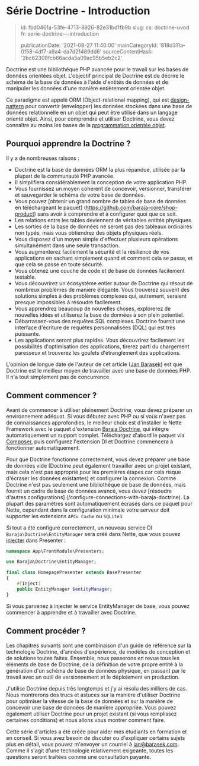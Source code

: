 Série Doctrine - Introduction
=============================

> id: fbd0461a-53fe-4713-8926-82e31bd1fb9b
> slug:
> 	cs: doctrine-uvod
> 	fr: serie-doctrine---introduction
> 
> publicationDate: '2021-08-27 11:40:00'
> mainCategoryId: '818d311a-0f58-4df7-a9a4-da7d21489dd6'
> sourceContentHash: '2bc62308fcb66acda5a09ac95b5eb2c2'

Doctrine est une bibliothèque PHP avancée pour le travail sur les bases de données orientées objet. L'objectif principal de Doctrine est de décrire le schéma de la base de données à l'aide d'entités de données et de manipuler les données d'une manière entièrement orientée objet.

Ce paradigme est appelé ORM (Object-relational mapping), qui est [design-pattern](/design-patterns) pour convertir (envelopper) les données stockées dans une base de données relationnelle en un objet qui peut être utilisé dans un langage orienté objet. Ainsi, pour comprendre et utiliser Doctrine, vous devez connaître au moins les bases de la [programmation orientée objet](/oop).

Pourquoi apprendre la Doctrine ?
------------------------

Il y a de nombreuses raisons :

- Doctrine est la base de données ORM la plus répandue, utilisée par la plupart de la communauté PHP avancée.
- Il simplifiera considérablement la conception de votre application PHP.
- Vous fournissez un moyen cohérent de concevoir, versionner, transférer et sauvegarder le schéma de votre base de données.
- Vous pouvez [obtenir un grand nombre de tables de base de données en téléchargeant le paquet] (https://github.com/baraja-core/shop-product) sans avoir à comprendre et à configurer quoi que ce soit.
- Les relations entre les tables deviennent de véritables entités physiques
- Les sorties de la base de données ne seront pas des tableaux ordinaires non typés, mais vous obtiendrez des objets physiques réels.
- Vous disposez d'un moyen simple d'effectuer plusieurs opérations simultanément dans une seule transaction.
- Vous augmenterez facilement la sécurité et la résilience de vos applications en sachant simplement quand et comment cela se passe, et que cela se passe en toute sécurité.
- Vous obtenez une couche de code et de base de données facilement testable.
- Vous découvrirez un écosystème entier autour de Doctrine qui résout de nombreux problèmes de manière élégante. Vous trouverez souvent des solutions simples à des problèmes complexes qui, autrement, seraient presque impossibles à résoudre facilement.
- Vous apprendrez beaucoup de nouvelles choses, explorerez de nouvelles idées et utiliserez la base de données à son plein potentiel.
- Débarrassez-vous des requêtes SQL complexes. Doctrine fournit une interface d'écriture de requêtes personnalisées (DQL) qui est très puissante.
- Les applications seront plus rapides. Vous découvrirez facilement les possibilités d'optimisation des applications, tirerez parti du chargement paresseux et trouverez les goulets d'étranglement des applications.

L'opinion de longue date de l'auteur de cet article ([Jan Barasek](https://baraja.cz)) est que Doctrine est le meilleur moyen de travailler avec une base de données PHP. Il n'a tout simplement pas de concurrence.

Comment commencer ?
----------

Avant de commencer à utiliser pleinement Doctrine, vous devez préparer un environnement adéquat. Si vous débutez avec PHP ou si vous n'avez pas de connaissances approfondies, le meilleur choix est d'installer le Nette Framework avec le paquet d'extension [Baraja Doctrine](https://github.com/baraja-core/doctrine), qui intègre automatiquement un support complet. Téléchargez d'abord le paquet via [Composer](/composer), puis configurez l'extension DI et Doctrine commencera à fonctionner automatiquement.

Pour que Doctrine fonctionne correctement, vous devez préparer une base de données vide (Doctrine peut également travailler avec un projet existant, mais cela n'est pas approprié pour les premières étapes car cela risque d'écraser les données existantes) et configurer la connexion. Comme Doctrine n'est pas seulement une bibliothèque de base de données, mais fournit un cadre de base de données avancé, vous devez [résoudre d'autres configurations] (/configure-connections-with-baraja-doctrine). La plupart des paramètres sont automatiquement écrasés dans ce paquet pour Nette, cependant dans la configuration minimale votre serveur doit supporter les extensions `APCu Cache` ou `SQLite3`.

Si tout a été configuré correctement, un nouveau service DI `Baraja\Doctrine\EntityManager` sera créé dans Nette, que vous pouvez [injecter](https://doc.nette.org/cs/3.1/di-usage) dans Presenter :

```php
namespace App\FrontModule\Presenters;

use Baraja\Doctrine\EntityManager;

final class HomepagePresenter extends BasePresenter
{
	#[Inject]
	public EntityManager $entityManager;
}
```

Si vous parvenez à injecter le service EntityManager de base, vous pouvez commencer à apprendre et à travailler avec Doctrine.

Comment procéder ?
--------

Les chapitres suivants sont une combinaison d'un guide de référence sur la technologie Doctrine, d'années d'expérience, de modèles de conception et de solutions toutes faites. Ensemble, nous passerons en revue tous les éléments de base de Doctrine, de la définition de votre propre entité à la génération d'un schéma de base de données physique, en passant par le travail avec un outil de versionnement et le déploiement en production.

J'utilise Doctrine depuis très longtemps et j'y ai résolu des milliers de cas. Nous montrerons des trucs et astuces sur la manière d'utiliser Doctrine pour optimiser la vitesse de la base de données et sur la manière de concevoir une base de données de manière appropriée. Vous pouvez également utiliser Doctrine pour un projet existant (si vous remplissez certaines conditions) et nous allons vous montrer comment faire.

Cette série d'articles a été créée pour aider mes étudiants en formation et en conseil. Si vous avez besoin de discuter ou d'expliquer certains sujets plus en détail, vous pouvez m'envoyer un courriel à jan@barasek.com. Comme il s'agit d'une technologie relativement exigeante, toutes les questions seront traitées comme une consultation payante.
